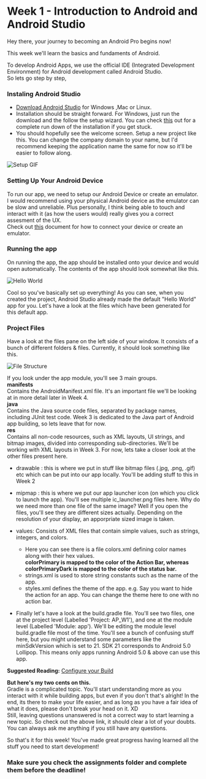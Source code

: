 # Week 1 - Introduction to Android and Android Studio

Hey there, your journey to becoming an Android Pro begins now!

This week we'll learn the basics and fundaments of Android.

To develop Android Apps, we use the official IDE (Integrated Development Environment) for Android development called Android Studio.
<br>So lets go step by step,<br>
### Instaling Android Studio

- [Download Android Studio](https://developer.android.com/studio/) for Windows ,Mac or Linux.
- Installation should be straight forward. For Windows, just run the download and the follow the setup wizard. You can check [this](https://developer.android.com/studio/install) out for a complete run down of the installation if you get stuck.
- You should hopefully see the welcome screen. Setup a new project like this. You can change the company domain to your name, but I'd recommend keeping the application name the same for now so it'll be easier to follow along. 

![Setup GIF](assets/setup_1.gif)

### Setting Up Your Android Device
To run our app, we need to setup our Android Device or create an emulator. I would recommend using your physical Android device as the emulator can be slow and unreliable. Plus personally, I think being able to touch and interact with it (as how the users would) really gives you a correct assesment of the UX. <br> Check out [this](https://developer.android.com/training/basics/firstapp/running-app) document for how to connect your device or create an emulator.

### Running the app
On running the app, the app should be installed onto your device and would open automatically. The contents of the app should look somewhat like this.

![Hello World](assets/hello_world.PNG)

Cool so you've basically set up everything! As you can see, when you created the project, Android Studio already made the default "Hello World" app for you. Let's have a look at the files which have been generated for this default app.

### Project Files
Have a look at the files pane on the left side of your window. It consists of a bunch of different folders & files. Currently, it should look something like this.

![File Structure](assets/file_structure.PNG)

If you look under the app module, you'll see 3 main groups. 
<br>**manifests**<br>
Contains the AndroidManifest.xml file. It's an important file we'll be looking at in more detail later in Week 4.
<br>**java**<br>
Contains the Java source code files, separated by package names, including JUnit test code. Week 3 is dedicated to the Java part of   Android app building, so lets leave that for now.
<br>**res**<br>
Contains all non-code resources, such as XML layouts, UI strings, and bitmap images, divided into corresponding sub-directories.       We'll be working with XML layouts in Week 3. For now, lets take a closer look at the other files present here.

- drawable : this is where we put in stuff like bitmap files (.jpg, .png, .gif) etc which can be put into our app locally. You'll be adding stuff to this in Week 2
- mipmap : this is where we put our app launcher icon (on which you click to launch the app). You'll see multiple ic_launcher.png files here. Why do we need more than one file of the same image? Well if you open the files, you'll see they are different sizes actually. Depending on the resolution of your display, an apporpriate sized image is taken.
- values: Consists of XML files that contain simple values, such as strings, integers, and colors.
  - Here you can see there is a file colors.xml defining color names along with their hex values.<br>**colorPrimary is mapped to the color of the Action Bar, whereas colorPrimaryDark is mapped to the color of the status bar.**
  - strings.xml is used to store string constants such as the name of the app.
  - styles.xml defines the theme of the app. e.g. Say you want to hide the action for an app. You can change the theme here to one with no action bar.

- Finally let's have a look at the build.gradle file. You'll see two files, one at the project level (Labelled 'Project: AP_W1'), and one at the module level (Labelled 'Module: app'). We'll be editing the module level build.gradle file most of the time. You'll see a bunch of confusing stuff here, but you might understand some parameters like the minSdkVersion which is set to 21. SDK 21 corresponds to Android 5.0 Lollipop. This means only apps running Android 5.0 & above can use this app.<br>

**Suggested Reading:** [Configure your Build](https://developer.android.com/studio/build/) 

**But here's my two cents on this.**<br>
Gradle is a complicated topic. You'll start understanding more as you interact with it while building apps, but even if you don't that's alright! In the end, its there to make your life easier, and as long as you have a fair idea of what it does, please don't break your head on it. XD <br>
Still, leaving questions unanswered is not a correct way to start learning a new topic. So check out the above link, it should clear a lot of your doubts. You can always ask me anything if you still have any questions.

So that's it for this week! You've made great progress having learned all the stuff you need to start development!

### Make sure you check the assignments folder and complete them before the deadline!





